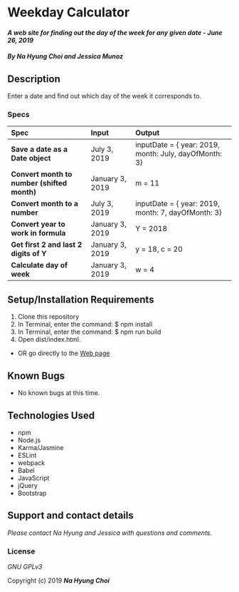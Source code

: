 # Weekday Calculator

#### _A web site for finding out the day of the week for any given date - June 26, 2019_

#### _By **Na Hyung Choi and Jessica Munoz**_

## Description

Enter a date and find out which day of the week it corresponds to.

### Specs
| Spec | Input | Output |
| :-------------     | :------------- | :------------- |
| **Save a date as a Date object** | July 3, 2019 | inputDate = { year: 2019, month: July, dayOfMonth: 3} |
| **Convert month to number (shifted month)** | January 3, 2019 | m = 11 |
| **Convert month to a number** | July 3, 2019 | inputDate = { year: 2019, month: 7, dayOfMonth: 3} |
| **Convert year to work in formula** | January 3, 2019 | Y = 2018 |
| **Get first 2 and last 2 digits of Y** | January 3, 2019 | y = 18, c = 20 |
| **Calculate day of week** | January 3, 2019 | w = 4 |

## Setup/Installation Requirements

1. Clone this repository
2. In Terminal, enter the command: $ npm install
3. In Terminal, enter the command: $ npm run build
4. Open dist/index.html.
* OR go directly to the [Web page](http://schoinh.github.io/weekday-calculator)

## Known Bugs
* No known bugs at this time.

## Technologies Used
* npm
* Node.js
* Karma/Jasmine
* ESLint
* webpack
* Babel
* JavaScript
* jQuery
* Bootstrap

## Support and contact details

_Please contact Na Hyung and Jessica with questions and comments._

### License

*GNU GPLv3*

Copyright (c) 2019 **_Na Hyung Choi_**
